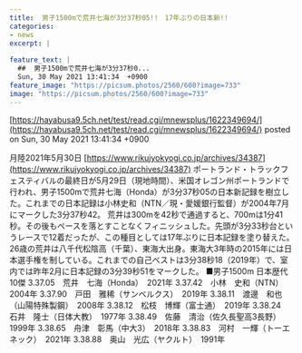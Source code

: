```yaml
---
title:  男子1500mで荒井七海が3分37秒05!!　17年ぶりの日本新!!  
categories:
- news
excerpt: |
  
feature_text: |
  ##  男子1500mで荒井七海が3分37秒0...
  Sun, 30 May 2021 13:41:34  +0900
feature_image: "https://picsum.photos/2560/600?image=733"
image: "https://picsum.photos/2560/600?image=733"
---
```


[https://hayabusa9.5ch.net/test/read.cgi/mnewsplus/1622349694/](https://hayabusa9.5ch.net/test/read.cgi/mnewsplus/1622349694/)
posted on Sun, 30 May 2021 13:41:34  +0900

<!--more-->

月陸2021年5月30日 [https://www.rikujyokyogi.co.jp/archives/34387](https://www.rikujyokyogi.co.jp/archives/34387) ポートランド・トラックフェスティバルの最終日が5月29日（現地時間）、米国オレゴン州ポートランドで行われ、男子1500mで荒井七海（Honda）が3分37秒05の日本新記録を樹立した。これまでの日本記録は小林史和（NTN／現・愛媛銀行監督）が2004年7月にマークした3分37秒42。 荒井は300mを42秒で通過すると、700mは1分41秒。その後もペースを落とすことなくフィニッシュした。先頭が3分33秒台というレースで12着だったが、この種目としては17年ぶりに日本記録を塗り替えた。 26歳の荒井は八千代松陰高（千葉）、東海大出身。東海大3年時の2015年には日本選手権を制している。これまでの自己ベストは3分38秒18（2019年）で、室内では昨年2月に日本記録の3分39秒51をマークした。 ■男子1500m 日本歴代10傑 3.37.05　荒井　七海（Honda）　2021年 3.37.42　小林　史和（NTN）　2004年 3.37.90　戸田　雅稀（サンベルクス）　2019年 3.38.11　渡邊　和也（山陽特殊製鋼）　2008年 3.38.12　松枝　博輝（富士通）　2019年 3.38.24　石井　隆士（日体大教）　1977年 3.38.49　佐藤　清治（佐久長聖高3長野）　1999年 3.38.65　舟津　彰馬（中大3）　2018年 3.38.83　河村　一輝（トーエネック）　2021年 3.38.88　奥山　光広（ヤクルト）　1991年
